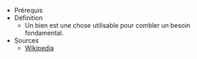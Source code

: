 - Prérequis
- Définition
	-	Un bien est une chose utilisable pour combler un besoin fondamental.
- Sources
	- [Wikipedia]([Wikipédia](https://fr.wikipedia.org/wiki/Bien_(%C3%A9conomie)))